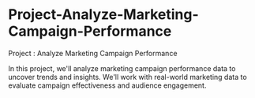 # Project-Analyze-Marketing-Campaign-Performance
Project : Analyze Marketing Campaign Performance

In this project, we'll analyze marketing campaign performance data to uncover trends and insights. 
We'll work with real-world marketing data to evaluate campaign effectiveness and audience engagement.
